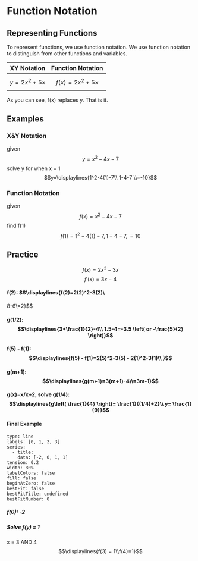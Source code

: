 # Function Notation

## Representing Functions
To represent functions, we use function notation. We use function notation to distinguish from other functions and variables.

| XY Notation   | Function Notation |
| ------------- | ----------------- |
| $$y=2x^2+5x$$ | $$f(x)=2x^2+5x$$  |
As you can see, f(x) replaces y. That is it.
## Examples

### X&Y Notation
given $$y=x^2-4x-7$$
solve y for when x = 1
$$y=\displaylines{1^2-4(1)-7\\
1-4-7
\\=-10}$$

### Function Notation
given $$f(x)=x^2-4x-7$$
find f(1)
$$f(1)=1^2-4(1)-7,1-4-7,=10$$

## Practice
$$f(x)=2x^2-3x$$ $$f'(x)=3x-4$$
#### f(2): $$\displaylines{f(2)=2(2)^2-3(2)\\
8-6\\=2}$$
#### g(1/2): $$\displaylines{3*\frac{1}{2}-4\\ 1.5-4=-3.5 \left( or -\frac{5}{2} \right)}$$
#### f(5) - f(1): $$\displaylines{f(5) - f(1)=2(5)^2-3(5) - 2(1)^2-3(1)\\ }$$
#### g(m+1): $$\displaylines{g(m+1)=3(m+1)-4\\=3m-1}$$
#### g(x)=x/x+2, solve g(1/4): $$\displaylines{g\left( \frac{1}{4}  \right)= \frac{1}{(1/4)+2}\\ y= \frac{1}{9}}$$
#### Final Example
```chart
type: line
labels: [0, 1, 2, 3]
series:
  - title: 
    data: [-2, 0, 1, 1]
tension: 0.2
width: 80%
labelColors: false
fill: false
beginAtZero: false
bestFit: false
bestFitTitle: undefined
bestFitNumber: 0
```

##### f(0): -2

##### Solve f(y) = 1
x = 3 AND 4
$$\displaylines{f(3) = 1\\f(4)=1}$$
